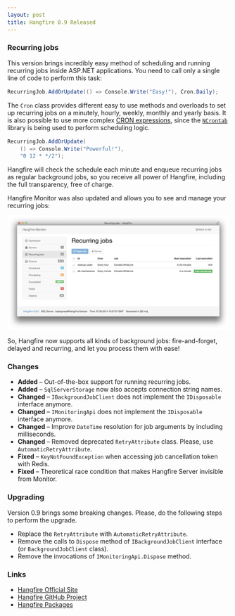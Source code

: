 ```yaml
---
layout: post
title: Hangfire 0.9 Released
---
```


### Recurring jobs

This version brings incredibly easy method of scheduling and running recurring jobs inside ASP.NET applications. You need to call only a single line of code to perform this task:

```csharp
RecurringJob.AddOrUpdate(() => Console.Write("Easy!"), Cron.Daily);
```

The `Cron` class provides different easy to use methods and overloads to set up recurring jobs on a minutely, hourly, weekly, monthly and yearly basis. It is also possible to use more complex [CRON expressions](http://en.wikipedia.org/wiki/Cron#CRON_expression), since the [`NCrontab`](https://code.google.com/p/ncrontab/) library is being used to perform scheduling logic.

```csharp
RecurringJob.AddOrUpdate(
    () => Console.Write("Powerful!"), 
    "0 12 * */2");
```

Hangfire will check the schedule each minute and enqueue recurring jobs as regular background jobs, so you receive all power of Hangfire, including the full transparency, free of charge. 

Hangfire Monitor was also updated and allows you to see and manage your recurring jobs:

![Recurring jobs](/img/recurring.png)

So, Hangfire now supports all kinds of background jobs: fire-and-forget, delayed and recurring, and let you process them with ease!

### Changes

* **Added** – Out-of-the-box support for running recurring jobs.
* **Added** – `SqlServerStorage` now also accepts connection string names.
* **Changed** – `IBackgroundJobClient` does not implement the `IDisposable` interface anymore.
* **Changed** – `IMonitoringApi` does not implement the `IDisposable` interface anymore.
* **Changed** – Improve `DateTime` resolution for job arguments by including milliseconds.
* **Changed** – Removed deprecated `RetryAttribute` class. Please, use `AutomaticRetryAttribute`.
* **Fixed** – `KeyNotFoundException` when accessing job cancellation token with Redis.
* **Fixed** – Theoretical race condition that makes Hangfire Server invisible from Monitor.

### Upgrading

Version 0.9 brings some breaking changes. Please, do the following steps to perform the upgrade.

* Replace the `RetryAttribute` with `AutomaticRetryAttribute`.
* Remove the calls to `Dispose` method of `IBackgroundJobClient` interface (or `BackgroundJobClient` class).
* Remove the invocations of `IMonitoringApi.Dispose` method.

### Links

* [Hangfire Official Site](http://hangfire.io)
* [Hangfire GitHub Project](https://github.com/odinserj/Hangfire)
* [Hangfire Packages](https://www.nuget.org/packages?q=hangfire)